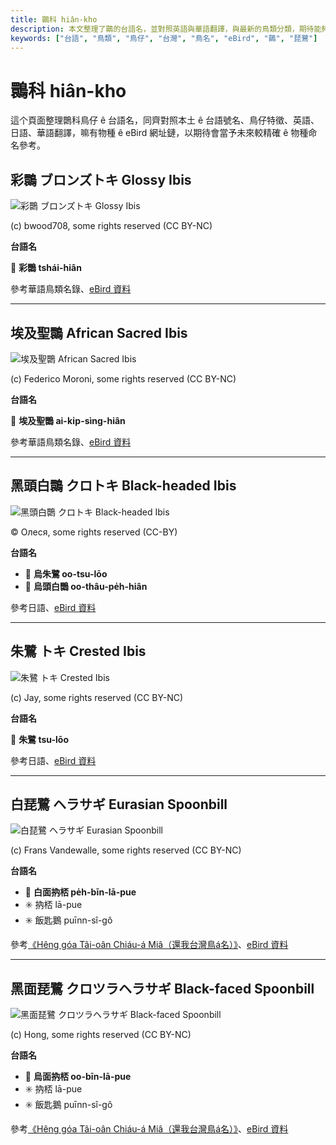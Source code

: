 ```yaml
---
title: 䴉科 hiân-kho
description: 本文整理了䴉的台語名，並對照英語與華語翻譯，與最新的鳥類分類，期待能夠供未來的台語鳥類圖鑑當作參考
keywords: ["台語", "鳥類", "鳥仔", "台灣", "鳥名", "eBird", "䴉", "琵鷺"]
---
```


# 䴉科 hiân-kho

這个頁面整理䴉科鳥仔 ê 台語名，同齊對照本土 ê 台語號名、鳥仔特徵、英語、日語、華語翻譯，嘛有物種 ê eBird 網址鏈，以期待會當予未來較精確 ê 物種命名參考。

## 彩䴉 ブロンズトキ Glossy Ibis

![彩䴉 ブロンズトキ Glossy Ibis](https://inaturalist-open-data.s3.amazonaws.com/photos/29367762/medium.jpg)

(c) bwood708, some rights reserved (CC BY-NC)

**台語名**

🎯 **彩䴉 tshái-hiân**

參考華語鳥類名錄、[eBird 資料](https://ebird.org/species/gloibi)

---

## 埃及聖䴉 African Sacred Ibis

![埃及聖䴉 African Sacred Ibis](https://inaturalist-open-data.s3.amazonaws.com/photos/358607580/medium.jpg)

(c) Federico Moroni, some rights reserved (CC BY-NC)

**台語名**

🎯 **埃及聖䴉 ai-ki̍p-sìng-hiân**

參考華語鳥類名錄、[eBird 資料](https://ebird.org/species/sacibi2)

---

## 黑頭白䴉 クロトキ Black-headed Ibis

![黑頭白䴉 クロトキ Black-headed Ibis](https://inaturalist-open-data.s3.amazonaws.com/photos/482243533/large.jpeg)

© Олеся, some rights reserved (CC-BY)

**台語名**

- 🎯 **烏朱鷺 oo-tsu-lōo**
- 🎯 **烏頭白䴉 oo-thâu-pe̍h-hiân**

參考日語、[eBird 資料](https://ebird.org/species/blhibi1)

---

## 朱鷺 トキ Crested Ibis

![朱鷺 トキ Crested Ibis](https://inaturalist-open-data.s3.amazonaws.com/photos/85404012/medium.jpeg)

(c) Jay, some rights reserved (CC BY-NC)

**台語名**

🎯 **朱鷺 tsu-lōo**

參考日語、[eBird 資料](https://ebird.org/species/creibi1)

---

## 白琵鷺 ヘラサギ Eurasian Spoonbill

![白琵鷺 ヘラサギ Eurasian Spoonbill](https://inaturalist-open-data.s3.amazonaws.com/photos/166959755/medium.jpg)

(c) Frans Vandewalle, some rights reserved (CC BY-NC)

**台語名**

- 🎯 **白面抐桮 pe̍h-bīn-lā-pue**
- ✳️ 抐桮 lā-pue
- ✳️ 飯匙鵝 puīnn-sî-gô

參考[《Hêng góa Tâi-oân Chiáu-á Miâ（還我台灣鳥á名）》](https://siaulahjih.github.io/TaiOanChiauA/)、[eBird 資料](https://ebird.org/species/eurspo1)

---

## 黑面琵鷺 クロツラヘラサギ Black-faced Spoonbill

![黑面琵鷺 クロツラヘラサギ Black-faced Spoonbill](https://inaturalist-open-data.s3.amazonaws.com/photos/178839289/medium.jpeg)

(c) Hong, some rights reserved (CC BY-NC)

**台語名**

- 🎯 **烏面抐桮 oo-bīn-lā-pue**
- ✳️ 抐桮 lā-pue
- ✳️ 飯匙鵝 puīnn-sî-gô

參考[《Hêng góa Tâi-oân Chiáu-á Miâ（還我台灣鳥á名）》](https://siaulahjih.github.io/TaiOanChiauA/)、[eBird 資料](https://ebird.org/species/blfspo1)
